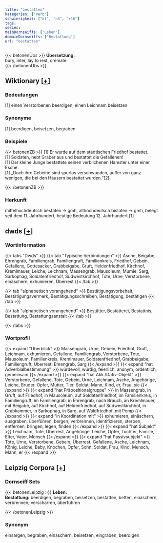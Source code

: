 ```yaml
---
title: "bestatten"
kategorien: ["Verb"]
schwierigkeit: ["k1", "h3", "r16"]
tags:
series:
mainDornseiffs: ['Leben']
domainDornseiffs: ['Bestattung']
url: "bestatten"
---
```


{{< betonenÜbs >}}
**Übersetzung:**  
bury, inter, lay to rest, cremate  
{{< /betonenÜbs >}}

## Wiktionary [[+](https://de.wiktionary.org/wiki/bestatten)]

### Bedeutungen
[1] einen Verstorbenen beerdigen, einen Leichnam beisetzen  

### Synonyme
[1] beerdigen, beisetzen, begraben  

### Beispiele
{{< betonenZB >}}
[1] Er wurde auf dem städtischen Friedhof bestattet.  
[1] Soldaten, hebt Gräber aus und bestattet die Gefallenen!  
[1] Der kleine Junge bestattete seinen verblichenen Hamster unter einer Esche.  
[1] „Doch ihre Gebeine sind spurlos verschwunden, außer von ganz wenigen, die bei den Häusern bestattet wurden.“[2]  

{{< /betonenZB >}}
### Herkunft
mittelhochdeutsch bestaten → gmh, althochdeutsch bistaten → gmh, belegt seit dem 11. Jahrhundert, heutige Bedeutung 12. Jahrhundert.[1]  



## dwds [[+](https://www.dwds.de/wb/bestatten)]

### Wortinformation
{{< tabs "Dwds" >}}
{{< tab "Typische Verbindungen" >}}
Asche, Beigabe, Ehrengrab, Familiengrab, Familiengruft, Familienkreis, Friedhof, Gebein, Gefallene, Gottesacker, Grabbeigabe, Gruft, Heldenfriedhof, Kirchhof, Kremlmauer, Leiche, Leichnam, Massengrab, Mausoleum, Mumie, Sarg, Sarkophag, Soldatenfriedhof, Südwestkirchhof, Tote, Urne, Verstorbene, einäschern, exhumieren, Überrest
{{< /tab >}}

{{< tab "alphabetisch vorangehend" >}}
Bestätigungsvorbehalt, Bestätigungsvermerk, Bestätigungsschreiben, Bestätigung, bestätigen
{{< /tab >}}

{{< tab "alphabetisch vorangehend" >}}
Bestätter, Bestätterei, Bestattnis, Bestattung, Bestattungsanstalt
{{< /tab >}}

{{< /tabs >}}

### Wortprofil
{{< expand "Überblick" >}} Massengrab, Urne, Gebein, Friedhof, Gruft, Leichnam, exhumieren, Gefallene, Familiengrab, Verstorbene, Tote, Mausoleum, Familienkreis, Kremlmauer, Soldatenfriedhof, Grabbeigabe, Familiengruft, Überrest, Ehrengrab, Sarg {{< /expand >}}
{{< expand "hat Adverbialbestimmung" >}} würdevoll, würdig, feierlich, anonym, ordentlich, gemeinsam {{< /expand >}}
{{< expand "hat Akk./Dativ-Objekt" >}} Verstorbene, Gefallene, Tote, Gebein, Urne, Leichnam, Asche, Angehörige, Leiche, Bruder, Opfer, Mutter, Tier, Soldat, Mann, Kind, er, Frau, sie {{< /expand >}}
{{< expand "hat Präpositionalgruppe" >}} in Massengrab, in Gruft, auf Friedhof, in Mausoleum, auf Soldatenfriedhof, im Familienkreis, in Familiengruft, im Familiengrab, in Ehrengrab, nach Brauch, an Kremlmauer, mit Beigabe, auf Kirchhof, auf Heldenfriedhof, auf Südwestkirchhof, in Grabkammer, in Sarkophag, in Sarg, auf Waldfriedhof, mit Pomp {{< /expand >}}
{{< expand "in Koordination mit" >}} exhumieren, einäschern, ausgraben, überführen, bergen, verbrennen, identifizieren, sterben, entfernen, bringen, legen, finden {{< /expand >}}
{{< expand "hat Subjekt" >}} Leichnam, Tote, Überrest, Angehörige, Leiche, Opfer, Tochter, Familie, Elter, Vater, Mensch {{< /expand >}}
{{< expand "hat Passivsubjekt" >}} Tote, Urne, Verstorbene, Gebein, Überrest, Gefallene, Asche, Leichnam, König, Leiche, Baby, Knochen, Opfer, Sohn, Soldat, Frau, Kind, Mensch, Mann, er {{< /expand >}}

## Leipzig Corpora [[+](https://corpora.uni-leipzig.de/en/res?word=bestatten&corpusId=deu_newscrawl-public_2018)]

### Dornseiff Sets
{{< betonenLeipzig >}}
**Leben:**  
**Bestattung:** beerdigen, begraben, beisetzen, bestatten, betten, einäschern, verbrennen, verscharren, überführen  

{{< /betonenLeipzig >}}

### Synonym
einsargen, begraben, einäschern, beisetzen, eingraben, beerdigen

